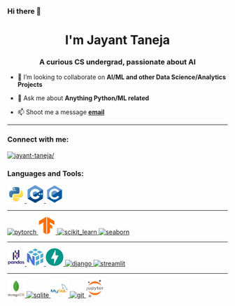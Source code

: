 ### Hi there 👋

<h1 align="center">I'm Jayant Taneja</h1>
<h3 align="center">A curious CS undergrad, passionate about AI</h3>

<!--- 🌱 I’m currently learning about **Latent Diffusion Models**-->

- 👯 I’m looking to collaborate on **AI/ML and other Data Science/Analytics Projects**

- 💬 Ask me about **Anything Python/ML related**

- 📫 Shoot me a message **[email](contact.mail.jayant@gmail.com)**

---

<h3 align="left">Connect with me:</h3>
<p align="left">
    <a href="https://linkedin.com/in/jayant-taneja/" target="blank"><img align="center"
            src="https://raw.githubusercontent.com/rahuldkjain/github-profile-readme-generator/master/src/images/icons/Social/linked-in-alt.svg"
            alt="jayant-taneja/" height="30" width="40" /></a>
</p>


<h3 align="left">Languages and Tools:</h3>
<p align="left"> 
<a href="https://www.python.org" target="_blank" rel="noreferrer"> 
    <img src="https://raw.githubusercontent.com/devicons/devicon/master/icons/python/python-original.svg" alt="python" width="40" height="40" /> 
</a> 
<a href="https://www.w3schools.com/cpp/" target="_blank" rel="noreferrer"> 
    <img src="https://raw.githubusercontent.com/devicons/devicon/master/icons/cplusplus/cplusplus-original.svg" alt="cplusplus" width="40" height="40" /> 
</a> 
<a href="https://www.cprogramming.com/" target="_blank" rel="noreferrer"> 
    <img src="https://raw.githubusercontent.com/devicons/devicon/master/icons/c/c-original.svg" alt="c" width="40" height="40" /> 
</a> 

---
<a href="https://pytorch.org/" target="_blank" rel="noreferrer">
    <img src="https://www.vectorlogo.zone/logos/pytorch/pytorch-icon.svg" alt="pytorch" width="40" height="40" />
</a> 
<a href="https://www.tensorflow.org" target="_blank" rel="noreferrer"> 
    <img src="https://github.com/devicons/devicon/raw/master/icons/tensorflow/tensorflow-original.svg" alt="tensorflow" width="40" height="40" /> 
</a> 
<a href="https://scikit-learn.org/" target="_blank" rel="noreferrer"> 
    <img src="https://upload.wikimedia.org/wikipedia/commons/0/05/Scikit_learn_logo_small.svg" alt="scikit_learn" width="40" height="40" /> 
</a> 
<a href="https://seaborn.pydata.org/" target="_blank" rel="noreferrer"> 
    <img src="https://seaborn.pydata.org/_images/logo-mark-lightbg.svg" alt="seaborn" width="40" height="40" /> 
</a>

---
<a href="https://pandas.pydata.org/" target="_blank" rel="noreferrer"> 
    <img src="https://github.com/devicons/devicon/raw/master/icons/pandas/pandas-original-wordmark.svg" alt="pandas" width="40" height="40" /> 
</a> 
<a href="https://numpy.org/" target="_blank" rel="noreferrer"> 
    <img src="https://github.com/devicons/devicon/raw/master/icons/numpy/numpy-original.svg" alt="numpy" width="40" height="40" /> 
</a> 
<a href="https://fastapi.tiangolo.com/" target="_blank" rel="noreferrer"> 
    <img src="https://raw.githubusercontent.com/devicons/devicon/master/icons/fastapi/fastapi-original.svg" alt="FastAPI" width="40" height="40" /> 
</a> 
<a href="https://www.djangoproject.com/" target="_blank" rel="noreferrer"> 
    <img src="https://cdn.worldvectorlogo.com/logos/django.svg" alt="django" width="40" height="40" /> 
</a> 
<a href="https://streamlit.io/" target="_blank" rel="noreferrer"> 
    <img src="https://streamlit.io/images/brand/streamlit-mark-color.png" alt="streamlit" width="75" height="40" /> 
</a> 

---
<a href="https://www.mongodb.com/" target="_blank" rel="noreferrer"> <img
            src="https://raw.githubusercontent.com/devicons/devicon/master/icons/mongodb/mongodb-original-wordmark.svg"
            alt="mongodb" width="40" height="40" /> 
</a> 
<a href="https://www.sqlite.org/" target="_blank" rel="noreferrer"> 
    <img src="https://www.vectorlogo.zone/logos/sqlite/sqlite-icon.svg" alt="sqlite" width="40" height="40" /> 
</a>
<a href="https://www.mysql.com/" target="_blank" rel="noreferrer"> 
    <img src="https://raw.githubusercontent.com/devicons/devicon/master/icons/mysql/mysql-original-wordmark.svg" alt="mysql" width="40" height="40" /> 
</a> 
<a href="https://git-scm.com/" target="_blank" rel="noreferrer"> 
    <img src="https://www.vectorlogo.zone/logos/git-scm/git-scm-icon.svg" alt="git" width="40" height="40" /> 
</a> 
<a href="https://jupyter.org/" target="_blank" rel="noreferrer"> 
    <img src="https://github.com/devicons/devicon/raw/master/icons/jupyter/jupyter-original-wordmark.svg" alt="jupyter" width="40" height="40" /> 
</a> 
</p>

<!--
**JayantTaneja/JayantTaneja** is a ✨ _special_ ✨ repository because its `README.md` (this file) appears on your GitHub profile.

Here are some ideas to get you started:

- 🔭 I’m currently working on ...
- 🌱 I’m currently learning ...
- 👯 I’m looking to collaborate on ...
- 🤔 I’m looking for help with ...
- 💬 Ask me about ...
- 📫 How to reach me: ...
- 😄 Pronouns: ...
- ⚡ Fun fact: ...
-->
